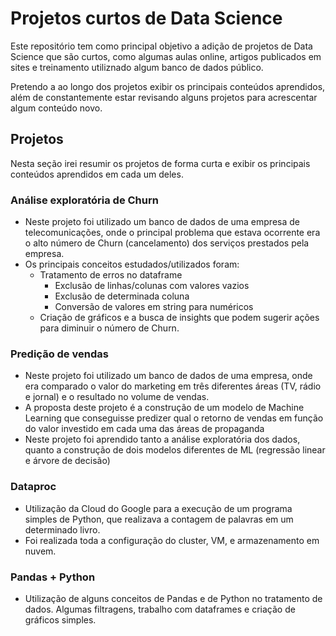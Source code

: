 # Projetos curtos de Data Science

Este repositório tem como principal objetivo a adição de projetos de Data Science que são curtos, como algumas aulas online, artigos publicados em sites e treinamento utiliznado algum banco de dados público.

Pretendo a ao longo dos projetos exibir os principais conteúdos aprendidos, além de constantemente estar revisando alguns projetos para acrescentar algum conteúdo novo.



## Projetos

Nesta seção irei resumir os projetos de forma curta e exibir os principais conteúdos aprendidos em cada um deles.



### Análise exploratória de Churn

- Neste projeto foi utilizado um banco de dados de uma empresa de telecomunicações, onde o principal problema que estava ocorrente era o alto número de Churn (cancelamento) dos serviços prestados pela empresa.
- Os principais conceitos estudados/utilizados foram:
  - Tratamento de erros no dataframe
    - Exclusão de linhas/colunas com valores vazios
    - Exclusão de determinada coluna
    - Conversão de valores em string para numéricos
  - Criação de gráficos e a busca de insights que podem sugerir ações para diminuir o número de Churn.



### Predição de vendas

- Neste projeto foi utilizado um banco de dados de uma empresa, onde era comparado o valor do marketing em três diferentes áreas (TV, rádio e jornal) e o resultado no volume de vendas. 
- A proposta deste projeto é a construção de um modelo de Machine Learning que conseguisse predizer qual o retorno de vendas em função do valor investido em cada uma das áreas de propaganda
- Neste projeto foi aprendido tanto a análise exploratória dos dados, quanto a construção de dois modelos diferentes de ML (regressão linear e árvore de decisão)



### Dataproc

- Utilização da Cloud do Google para a execução de um programa simples de Python, que realizava a contagem de palavras em um determinado livro.
- Foi realizada toda a configuração do cluster, VM, e armazenamento em nuvem.





### Pandas + Python

- Utilização de alguns conceitos de Pandas e de Python no tratamento de dados. Algumas filtragens, trabalho com dataframes e criação de gráficos simples.

